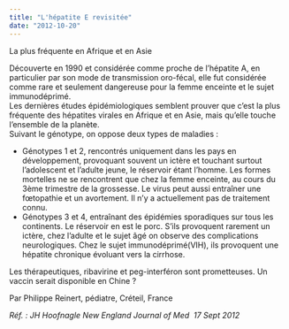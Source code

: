 ```yaml
---
title: "L'hépatite E revisitée"
date: "2012-10-20"
---
```


La plus fréquente en Afrique et en Asie

Découverte en 1990 et considérée comme proche de l’hépatite A, en particulier par son mode de transmission oro-fécal, elle fut considérée comme rare et seulement dangereuse pour la femme enceinte et le sujet immunodéprimé.  
Les dernières études épidémiologiques semblent prouver que c’est la plus fréquente des hépatites virales en Afrique et en Asie, mais qu’elle touche l’ensemble de la planète.  
Suivant le génotype, on oppose deux types de maladies :

- Génotypes 1 et 2, rencontrés uniquement dans les pays en développement, provoquant souvent un ictère et touchant surtout  l’adolescent et l’adulte jeune, le réservoir étant l’homme. Les formes mortelles ne se rencontrent que chez la femme enceinte, au cours du 3ème trimestre de la grossesse. Le virus peut aussi entraîner une fœtopathie et un avortement. Il n’y a actuellement pas de traitement connu.
- Génotypes 3 et 4, entraînant des épidémies sporadiques sur tous les continents. Le réservoir en est le porc. S’ils provoquent rarement un ictère, chez l’adulte et le sujet âgé on observe des complications neurologiques. Chez le sujet immunodéprimé(VIH), ils provoquent une hépatite chronique évoluant vers la cirrhose.

Les thérapeutiques, ribavirine et peg-interféron sont prometteuses. Un vaccin serait disponible en Chine ?

Par Philippe Reinert, pédiatre, Créteil, France

*Réf. : JH Hoofnagle New England Journal of Med  17 Sept 2012*
